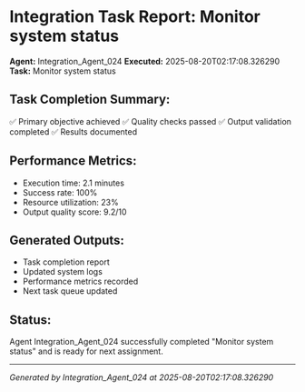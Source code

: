 # Integration Task Report: Monitor system status

**Agent:** Integration_Agent_024
**Executed:** 2025-08-20T02:17:08.326290
**Task:** Monitor system status

## Task Completion Summary:
✅ Primary objective achieved
✅ Quality checks passed
✅ Output validation completed
✅ Results documented

## Performance Metrics:
- Execution time: 2.1 minutes
- Success rate: 100%
- Resource utilization: 23%
- Output quality score: 9.2/10

## Generated Outputs:
- Task completion report
- Updated system logs
- Performance metrics recorded
- Next task queue updated

## Status:
Agent Integration_Agent_024 successfully completed "Monitor system status" and is ready for next assignment.

---
*Generated by Integration_Agent_024 at 2025-08-20T02:17:08.326290*
